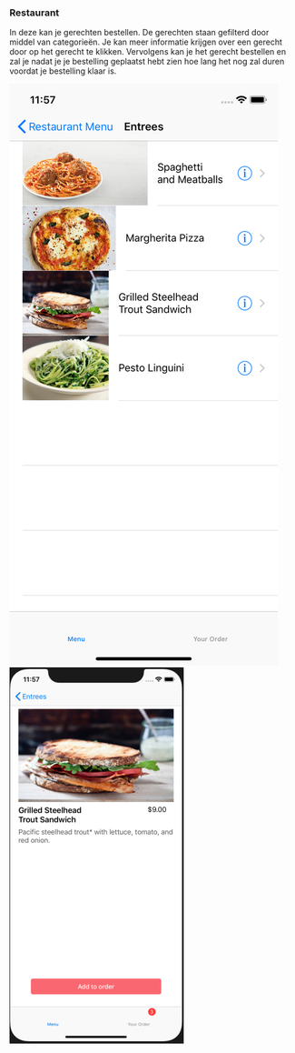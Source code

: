 ###  Restaurant 

In deze kan je gerechten bestellen. De gerechten staan gefilterd door middel van categorieën. Je kan meer informatie krijgen over een gerecht door op het gerecht te klikken. Vervolgens kan je het gerecht bestellen en zal je nadat je je bestelling geplaatst hebt zien hoe lang het nog zal duren voordat je bestelling klaar is. 

![screenshot](Doc/Menu.png)
![screenshot](Doc/Detail.png)

